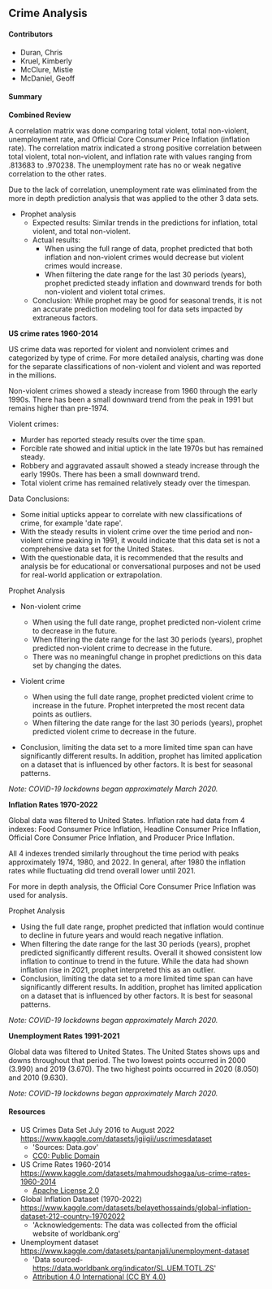 ## Crime Analysis

#### Contributors

- Duran, Chris
- Kruel, Kimberly
- McClure, Mistie
- McDaniel, Geoff

#### Summary

**Combined Review**

A correlation matrix was done comparing total violent, total non-violent, unemployment rate, and Official Core Consumer Price Inflation (inflation rate). The correlation matrix indicated a strong positive correlation between total violent, total non-violent, and inflation rate with values ranging from .813683 to .970238. The unemployment rate has no or weak negative correlation to the other rates.

Due to the lack of correlation, unemployment rate was eliminated from the more in depth prediction analysis that was applied to the other 3 data sets.

- Prophet analysis
  - Expected results: Similar trends in the predictions for inflation, total violent, and total non-violent.
  - Actual results:
    - When using the full range of data, prophet predicted that both inflation and non-violent crimes would decrease but violent crimes would increase.
    - When filtering the date range for the last 30 periods (years), prophet predicted steady inflation and downward trends for both non-violent and violent total crimes.
  - Conclusion: While prophet may be good for seasonal trends, it is not an accurate prediction modeling tool for data sets impacted by extraneous factors.

**US crime rates 1960-2014**

US crime data was reported for violent and nonviolent crimes and categorized by type of crime. For more detailed analysis, charting was done for the separate classifications of non-violent and violent and was reported in the millions.

Non-violent crimes showed a steady increase from 1960 through the early 1990s. There has been a small downward trend from the peak in 1991 but remains higher than pre-1974.

Violent crimes:

- Murder has reported steady results over the time span.
- Forcible rate showed and initial uptick in the late 1970s but has remained steady.
- Robbery and aggravated assault showed a steady increase through the early 1990s. There has been a small downward trend.
- Total violent crime has remained relatively steady over the timespan.

Data Conclusions:

- Some initial upticks appear to correlate with new classifications of crime, for example 'date rape'.
- With the steady results in violent crime over the time period and non-violent crime peaking in 1991, it would indicate that this data set is not a comprehensive data set for the United States.
- With the questionable data, it is recommended that the results and analysis be for educational or conversational purposes and not be used for real-world application or extrapolation.

Prophet Analysis

- Non-violent crime

  - When using the full date range, prophet predicted non-violent crime to decrease in the future.
  - When filtering the date range for the last 30 periods (years), prophet predicted non-violent crime to decrease in the future.
  - There was no meaningful change in prophet predictions on this data set by changing the dates.

- Violent crime

  - When using the full date range, prophet predicted violent crime to increase in the future. Prophet interpreted the most recent data points as outliers.
  - When filtering the date range for the last 30 periods (years), prophet predicted violent crime to decrease in the future.

- Conclusion, limiting the data set to a more limited time span can have significantly different results. In addition, prophet has limited application on a dataset that is influenced by other factors. It is best for seasonal patterns.

_Note: COVID-19 lockdowns began approximately March 2020._

**Inflation Rates 1970-2022**

Global data was filtered to United States. Inflation rate had data from 4 indexes: Food Consumer Price Inflation, Headline Consumer Price Inflation, Official Core Consumer Price Inflation, and Producer Price Inflation.

All 4 indexes trended similarly throughout the time period with peaks approximately 1974, 1980, and 2022. In general, after 1980 the inflation rates while fluctuating did trend overall lower until 2021.

For more in depth analysis, the Official Core Consumer Price Inflation was used for analysis.

Prophet Analysis

- Using the full date range, prophet predicted that inflation would continue to decline in future years and would reach negative inflation.
- When filtering the date range for the last 30 periods (years), prophet predicted significantly different results. Overall it showed consistent low inflation to continue to trend in the future. While the data had shown inflation rise in 2021, prophet interpreted this as an outlier.
- Conclusion, limiting the data set to a more limited time span can have significantly different results. In addition, prophet has limited application on a dataset that is influenced by other factors. It is best for seasonal patterns.

_Note: COVID-19 lockdowns began approximately March 2020._

**Unemployment Rates 1991-2021**

Global data was filtered to United States. The United States shows ups and downs throughout that period. The two lowest points occurred in 2000 (3.990) and 2019 (3.670). The two highest points occurred in 2020 (8.050) and 2010 (9.630).

_Note: COVID-19 lockdowns began approximately March 2020._

#### Resources

- US Crimes Data Set July 2016 to August 2022 https://www.kaggle.com/datasets/jgiigii/uscrimesdataset
  - 'Sources: Data.gov'
  - [CC0: Public Domain](https://creativecommons.org/publicdomain/zero/1.0/)
- US Crime Rates 1960-2014 https://www.kaggle.com/datasets/mahmoudshogaa/us-crime-rates-1960-2014
  - [Apache License 2.0](https://www.apache.org/licenses/LICENSE-2.0)
- Global Inflation Dataset (1970-2022) https://www.kaggle.com/datasets/belayethossainds/global-inflation-dataset-212-country-19702022
  - 'Acknowledgements: The data was collected from the official website of worldbank.org'
- Unemployment dataset https://www.kaggle.com/datasets/pantanjali/unemployment-dataset
  - 'Data sourced- https://data.worldbank.org/indicator/SL.UEM.TOTL.ZS'
  - [Attribution 4.0 International (CC BY 4.0)](https://creativecommons.org/licenses/by/4.0/)
